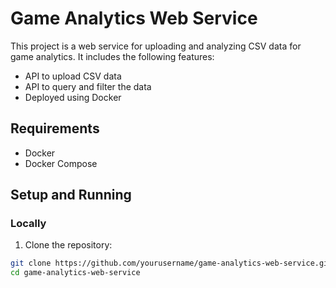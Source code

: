# Game Analytics Web Service

This project is a web service for uploading and analyzing CSV data for game analytics. It includes the following features:
- API to upload CSV data
- API to query and filter the data
- Deployed using Docker

## Requirements

- Docker
- Docker Compose

## Setup and Running

### Locally

1. Clone the repository:
```sh
git clone https://github.com/yourusername/game-analytics-web-service.git
cd game-analytics-web-service